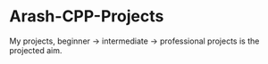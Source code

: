 # Arash-CPP-Projects
My projects, beginner -> intermediate -> professional projects is the projected aim.
